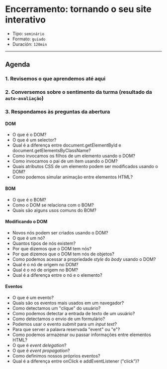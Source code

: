 # Encerramento: tornando o seu site interativo

* Tipo: `seminário`
* Formato: `guiado`
* Duración: `120min`

***

## Agenda

### 1. Revisemos o que aprendemos até aqui

### 2. Conversemos sobre o sentimento da turma (resultado da `auto-avaliação`)

### 3. Respondamos às preguntas da abertura

#### DOM

* O que é o DOM?
* O que é um selector?
* Qual é a diferença entre document.getElementById e document.getElementsByClassName?
* Como invocamos os filhos de um elemento usando o DOM?
* Como invocamos o pai de um item usando o DOM?
* Quais atributos CSS de um elemento podem ser modificados usando o DOM?
* Como podemos simular animação entre elementos HTML?

#### BOM

* O que é o BOM?
* Como o DOM se relaciona com o BOM?
* Quais são alguns usos comuns do BOM?

#### Modificando o DOM

* Novos nós podem ser criados usando o DOM?
* O que é um nó?
* Quantos tipos de nós existem?
* Por que dizemos que o DOM tem nós?
* Por que dizemos que o DOM tem nós de objetos?
* Como podemos acessar a propriedade _style_ do _body_ usando o DOM?
* Qual é o nó de origem no DOM?
* Qual é o nó de origem no BOM?
* Qual é a diferença entre o nó e o elemento?

#### Eventos

* O que é um evento?
* Quais são os eventos mais usados em um navegador?
* Como detectamos um "clique" do usuário?
* Como podemos detectar a entrada de texto de um usuário?
* Como detectamos o envio de um formulário?
* Podemos usar o evento _submit_ para um _input text_?
* Para que server a palavra reservada "event" ou "e"?
* Como podemos armazenar ou passar informações entre elementos HTML?
* O que é _event delegation_?
* O que é _event propagation_?
* Como definimos nossos próprios eventos?
* Qual é a diferença entre onClick e addEventListener \("click"\)?

